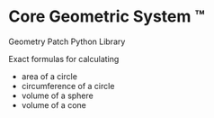 # Core Geometric System ™

Geometry Patch Python Library

Exact formulas for calculating  
- area of a circle 
- circumference of a circle
- volume of a sphere
- volume of a cone

<!---
Core Geometric System ™

Geometry Patch Python Library

Exact formulas for calculating  
- area of a circle 
- circumference of a circle
- volume of a sphere
- volume of a cone
--->
